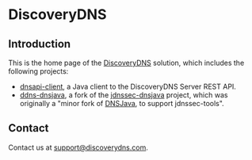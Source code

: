 # DiscoveryDNS

## Introduction
This is the home page of the [DiscoveryDNS](http://www.discoverydns.com) solution, which includes the following projects:

* [dnsapi-client](http://discoverydns.github.io/dnsapi-client/), a Java client to the DiscoveryDNS Server REST API.
* [ddns-dnsjava](http://discoverydns.github.io/ddns-dnsjava/), a fork of the [jdnssec-dnsjava](https://github.com/dblacka/jdnssec-dnsjava) project, which was originally a "minor fork of [DNSJava](http://www.dnsjava.org/), to support jdnssec-tools".

## Contact

Contact us at [support@discoverydns.com](mailto:support@discoverydns.com).